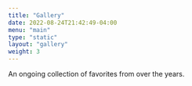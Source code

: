 ```yaml
---
title: "Gallery"
date: 2022-08-24T21:42:49-04:00
menu: "main"
type: "static"
layout: "gallery"
weight: 3
---
```


An ongoing collection of favorites from over the years.
